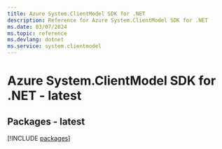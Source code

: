 ```yaml
---
title: Azure System.ClientModel SDK for .NET
description: Reference for Azure System.ClientModel SDK for .NET
ms.date: 03/07/2024
ms.topic: reference
ms.devlang: dotnet
ms.service: system.clientmodel
---
```

# Azure System.ClientModel SDK for .NET - latest
## Packages - latest
[!INCLUDE [packages](system.clientmodel-index.md)]